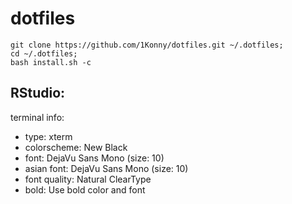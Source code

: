 # dotfiles

```
git clone https://github.com/1Konny/dotfiles.git ~/.dotfiles; 
cd ~/.dotfiles; 
bash install.sh -c
```



RStudio:
 - 


terminal info: <br>
 - type: xterm <br>
 - colorscheme: New Black <br>
 - font: DejaVu Sans Mono (size: 10)
 - asian font: DejaVu Sans Mono (size: 10)
 - font quality: Natural ClearType
 - bold: Use bold color and font
